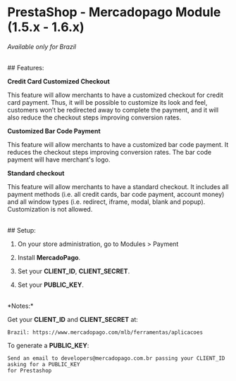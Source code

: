 # PrestaShop - Mercadopago Module (1.5.x -  1.6.x)
*Available only for Brazil*

<br />
## Features:

**Credit Card Customized Checkout**

This feature will allow merchants to have a customized checkout for credit card
payment. Thus, it will be possible to customize its look and feel, customers won’t be
redirected away to complete the payment, and it will also reduce the checkout steps
improving conversion rates.

**Customized Bar Code Payment**

This feature will allow merchants to have a customized bar code payment. It
reduces the checkout steps improving conversion rates. The bar code payment will
have merchant's logo.

**Standard checkout**

This feature will allow merchants to have a standard checkout. It includes all
payment methods (i.e. all credit cards, bar code payment, account money) and all
window types (i.e. redirect, iframe, modal, blank and popup). Customization is not allowed.

<br />
## Setup:

1. On your store administration, go to Modules > Payment

2. Install **MercadoPago**.

3. Set your **CLIENT_ID**, **CLIENT_SECRET**.

4. Set your **PUBLIC_KEY**.


<br />
*Notes:*

Get your **CLIENT_ID** and **CLIENT_SECRET** at:

	Brazil: https://www.mercadopago.com/mlb/ferramentas/aplicacoes

To generate a **PUBLIC_KEY**:

	Send an email to developers@mercadopago.com.br passing your CLIENT_ID asking for a PUBLIC_KEY 
	for Prestashop
